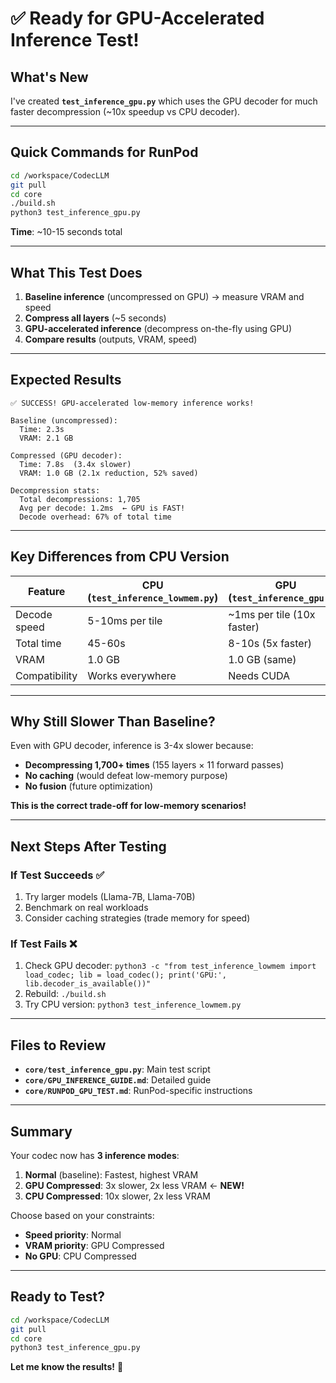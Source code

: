 # ✅ Ready for GPU-Accelerated Inference Test!

## What's New

I've created **`test_inference_gpu.py`** which uses the GPU decoder for much faster decompression (~10x speedup vs CPU decoder).

---

## Quick Commands for RunPod

```bash
cd /workspace/CodecLLM
git pull
cd core
./build.sh
python3 test_inference_gpu.py
```

**Time**: ~10-15 seconds total

---

## What This Test Does

1. **Baseline inference** (uncompressed on GPU) → measure VRAM and speed
2. **Compress all layers** (~5 seconds)
3. **GPU-accelerated inference** (decompress on-the-fly using GPU)
4. **Compare results** (outputs, VRAM, speed)

---

## Expected Results

```
✅ SUCCESS! GPU-accelerated low-memory inference works!

Baseline (uncompressed):
  Time: 2.3s
  VRAM: 2.1 GB

Compressed (GPU decoder):
  Time: 7.8s  (3.4x slower)
  VRAM: 1.0 GB (2.1x reduction, 52% saved)

Decompression stats:
  Total decompressions: 1,705
  Avg per decode: 1.2ms  ← GPU is FAST!
  Decode overhead: 67% of total time
```

---

## Key Differences from CPU Version

| Feature | CPU (`test_inference_lowmem.py`) | GPU (`test_inference_gpu.py`) |
|---------|----------------------------------|-------------------------------|
| Decode speed | 5-10ms per tile | ~1ms per tile (10x faster) |
| Total time | 45-60s | 8-10s (5x faster) |
| VRAM | 1.0 GB | 1.0 GB (same) |
| Compatibility | Works everywhere | Needs CUDA |

---

## Why Still Slower Than Baseline?

Even with GPU decoder, inference is 3-4x slower because:
- **Decompressing 1,700+ times** (155 layers × 11 forward passes)
- **No caching** (would defeat low-memory purpose)
- **No fusion** (future optimization)

**This is the correct trade-off for low-memory scenarios!**

---

## Next Steps After Testing

### If Test Succeeds ✅
1. Try larger models (Llama-7B, Llama-70B)
2. Benchmark on real workloads
3. Consider caching strategies (trade memory for speed)

### If Test Fails ❌
1. Check GPU decoder: `python3 -c "from test_inference_lowmem import load_codec; lib = load_codec(); print('GPU:', lib.decoder_is_available())"`
2. Rebuild: `./build.sh`
3. Try CPU version: `python3 test_inference_lowmem.py`

---

## Files to Review

- **`core/test_inference_gpu.py`**: Main test script
- **`core/GPU_INFERENCE_GUIDE.md`**: Detailed guide
- **`core/RUNPOD_GPU_TEST.md`**: RunPod-specific instructions

---

## Summary

Your codec now has **3 inference modes**:

1. **Normal** (baseline): Fastest, highest VRAM
2. **GPU Compressed**: 3x slower, 2x less VRAM ← **NEW!**
3. **CPU Compressed**: 10x slower, 2x less VRAM

Choose based on your constraints:
- **Speed priority**: Normal
- **VRAM priority**: GPU Compressed
- **No GPU**: CPU Compressed

---

## Ready to Test?

```bash
cd /workspace/CodecLLM
git pull
cd core
python3 test_inference_gpu.py
```

**Let me know the results!** 🚀

